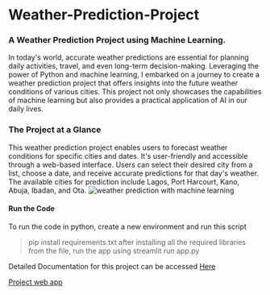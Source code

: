 # Weather-Prediction-Project
### A Weather Prediction Project using Machine Learning.

In today's world, accurate weather predictions are essential for planning daily activities, travel, and even long-term decision-making. Leveraging the power of Python and machine learning, I embarked on a journey to create a weather prediction project that offers insights into the future weather conditions of various cities. This project not only showcases the capabilities of machine learning but also provides a practical application of AI in our daily lives.

### The Project at a Glance
This weather prediction project enables users to forecast weather conditions for specific cities and dates. It's user-friendly and accessible through a web-based interface. Users can select their desired city from a list, choose a date, and receive accurate predictions for that day's weather. The available cities for prediction include Lagos, Port Harcourt, Kano, Abuja, Ibadan, and Ota.
![weather prediction with machine learning](https://d111rsej61zl1r.cloudfront.net/projects/39da072e-fd90-4b6b-ab2c-5619742f8278/Streamlit%20-%20Google%20Chrome%202023-09-26%2022-44-04.gif)

#### Run the Code
To run the code in python, create a new environment and run this script
> pip install requirements.txt
after installing all the required libraries from the file, run the app using
> streamlit run app.py


Detailed Documentation for this project can be accessed [Here](https://www.nodexihub.com/project?sk=USER%23dcd49241-3f22-4c00-8f8a-a26f1c9d4fc0%23PROJECT%2339da072e-fd90-4b6b-ab2c-5619742f8278)

[Project web app](https://weather-prediction.streamlit.app/)
